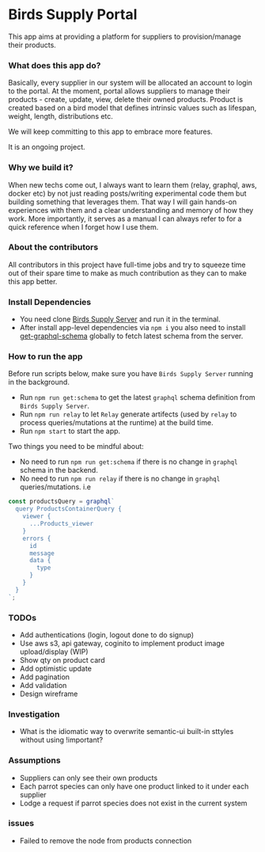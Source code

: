 # Birds Supply Portal

This app aims at providing a platform for suppliers to provision/manage their products.

### What does this app do?
Basically, every supplier in our system will be allocated an account to login to the portal. At the moment, portal allows suppliers to manage their products - create, update, view, delete their owned products. Product is created based on a bird model that defines intrinsic values such as lifespan, weight, length, distributions etc.

We will keep committing to this app to embrace more features.

It is an ongoing project.

### Why we build it?
When new techs come out, I always want to learn them (relay, graphql, aws, docker etc) by not just reading posts/writing experimental code them but building something that leverages them. That way I will gain hands-on experiences with them and a clear understanding and memory of how they work. More importantly, it serves as a manual I can always refer to for a quick reference when I forget how I use them.

### About the contributors
All contributors in this project have full-time jobs and try to squeeze time out of their spare time to make as much contribution as they can to make this app better.

### Install Dependencies
* You need clone [Birds Supply Server](https://github.com/DavidHe1127/birds-supply-server) and run it in the terminal.
* After install app-level dependencies via `npm i` you also need to install [get-graphql-schema](https://github.com/graphcool/get-graphql-schema) globally to fetch latest schema from the server.

### How to run the app
Before run scripts below, make sure you have `Birds Supply Server` running in the background.
* Run `npm run get:schema` to get the latest `graphql` schema definition from `Birds Supply Server`.
* Run `npm run relay` to let `Relay` generate artifects (used by `relay` to process queries/mutations at the runtime) at the build time.
* Run `npm start` to start the app.

Two things you need to be mindful about:
* No need to run `npm run get:schema` if there is no change in `graphql` schema in the backend.
* No need to run `npm run relay` if there is no change in `graphql` queries/mutations. i.e

```js
const productsQuery = graphql`
  query ProductsContainerQuery {
    viewer {
      ...Products_viewer
    }
    errors {
      id
      message
      data {
        type
      }
    }
  }
`;
```

### TODOs
* Add authentications (login, logout done to do signup)
* Use aws s3, api gateway, coginito to implement product image upload/display (WIP)
* Show qty on product card
* Add optimistic update
* Add pagination
* Add validation
* Design wireframe

### Investigation
* What is the idiomatic way to overwrite semantic-ui built-in sttyles without using !important?

### Assumptions
* Suppliers can only see their own products
* Each parrot species can only have one product linked to it under each supplier
* Lodge a request if parrot species does not exist in the current system

### issues
* Failed to remove the node from products connection
